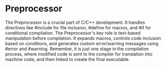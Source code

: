 # Preprocessor
The Preprocessor is a crucial part of C/C++ development. It handles directives like #include for file inclusion, #define for macros, and #if for conditional compilation. The Preprocessor's key role is text-based manipulation before compilation. It expands macros, controls code inclusion based on conditions, and generates custom error/warning messages using #error and #warning. Remember, it is just one stage in the compilation process, where modified code is sent to the compiler for translation into machine code, and then linked to create the final executable.